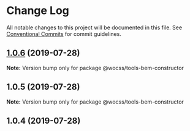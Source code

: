 # Change Log

All notable changes to this project will be documented in this file.
See [Conventional Commits](https://conventionalcommits.org) for commit guidelines.

## [1.0.6](https://github.com/wocss/wocss/compare/@wocss/tools-bem-constructor@1.0.5...@wocss/tools-bem-constructor@1.0.6) (2019-07-28)

**Note:** Version bump only for package @wocss/tools-bem-constructor





## 1.0.5 (2019-07-28)

**Note:** Version bump only for package @wocss/tools-bem-constructor





<a name="1.0.4"></a>
## 1.0.4 (2019-07-28)
